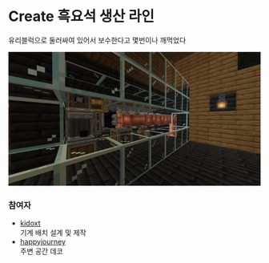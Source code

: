 # Create 흑요석 생산 라인

유리블럭으로 둘러싸여 있어서 보수한다고 몇번이나 깨먹었다

![메인](../../asset/systems/create_obsidian_line/main.jpg)

### 참여자
<!-- tag_source_open:link_list:member_contribute -->
- [kidoxt](../members/kidoxt.md)  
기계 배치 설계 및 제작
- [happyjourney](../members/happyjourney.md)  
주변 공간 데코
<!-- tag_close-->